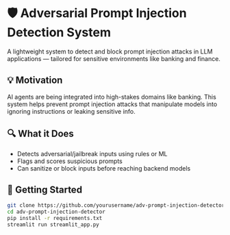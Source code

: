# 🛡️ Adversarial Prompt Injection Detection System

A lightweight system to detect and block prompt injection attacks in LLM applications — tailored for sensitive environments like banking and finance.

## 💡 Motivation

AI agents are being integrated into high-stakes domains like banking. This system helps prevent prompt injection attacks that manipulate models into ignoring instructions or leaking sensitive info.

## 🔍 What it Does

- Detects adversarial/jailbreak inputs using rules or ML
- Flags and scores suspicious prompts
- Can sanitize or block inputs before reaching backend models

## 🚀 Getting Started

```bash
git clone https://github.com/yourusername/adv-prompt-injection-detector.git
cd adv-prompt-injection-detector
pip install -r requirements.txt
streamlit run streamlit_app.py

